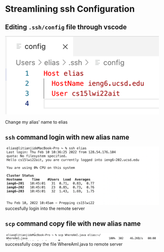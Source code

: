 # Streamlining ssh Configuration
## Editing ```.ssh/config``` file through vscode
![Image](config.png)

Change my alias' name to elias
## ```ssh``` command login with new alias name
![Image](ssh.png)
succesfully login into the remote server
## ```scp``` command copy file with new alias name
![Image](scp.png)
successfully copy the file WhereAmI.java to remote server
